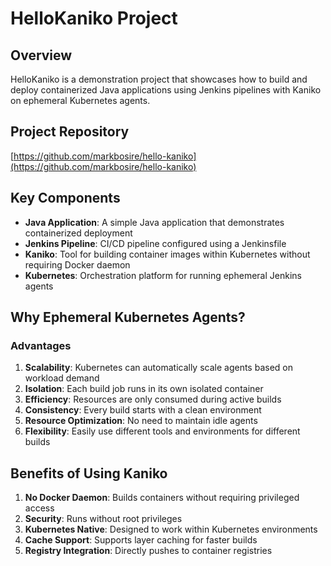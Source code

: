 # HelloKaniko Project

## Overview

HelloKaniko is a demonstration project that showcases how to build and deploy containerized Java applications using Jenkins pipelines with Kaniko on ephemeral Kubernetes agents.

## Project Repository

[https://github.com/markbosire/hello-kaniko](https://github.com/markbosire/hello-kaniko)

## Key Components

- **Java Application**: A simple Java application that demonstrates containerized deployment
- **Jenkins Pipeline**: CI/CD pipeline configured using a Jenkinsfile
- **Kaniko**: Tool for building container images within Kubernetes without requiring Docker daemon
- **Kubernetes**: Orchestration platform for running ephemeral Jenkins agents

## Why Ephemeral Kubernetes Agents?

### Advantages

1. **Scalability**: Kubernetes can automatically scale agents based on workload demand
2. **Isolation**: Each build job runs in its own isolated container
3. **Efficiency**: Resources are only consumed during active builds
4. **Consistency**: Every build starts with a clean environment
5. **Resource Optimization**: No need to maintain idle agents
6. **Flexibility**: Easily use different tools and environments for different builds


## Benefits of Using Kaniko

1. **No Docker Daemon**: Builds containers without requiring privileged access
2. **Security**: Runs without root privileges
3. **Kubernetes Native**: Designed to work within Kubernetes environments
4. **Cache Support**: Supports layer caching for faster builds
5. **Registry Integration**: Directly pushes to container registries

